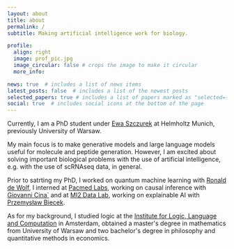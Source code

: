 ```yaml
---
layout: about
title: about
permalink: /
subtitle: Making artificial intelligence work for biology. 

profile:
  align: right
  image: prof_pic.jpg
  image_circular: false # crops the image to make it circular
  more_info:

news: true  # includes a list of news items
latest_posts: false  # includes a list of the newest posts
selected_papers: true # includes a list of papers marked as "selected={true}"
social: true  # includes social icons at the bottom of the page
---
```


Currently, I am a PhD student under [Ewa Szczurek](https://www.helmholtz-munich.de/en/aih/pi/ewa-szczurek) at Helmholtz Munich, previously University of Warsaw. 

My main focus is to make generative models and large language models useful for molecule and peptide generation. However, I am excited about solving important biological problems with the use of artificial intelligence, e.g. with the use of scRNAseq data, in general.  

Prior to satrting my PhD, I worked on quantum machine learning with [Ronald de Wolf](https://homepages.cwi.nl/~rdewolf/), I interned at [Pacmed Labs](https://pacmed.ai/pacmed-labs/), working on causal inference with [Giovanni Cina`](https://sites.google.com/site/homepagegcina/) and at [MI2 Data Lab](https://www.mi2.ai/), working on explainable AI with [Przemysław Biecek](https://pbiecek.github.io/).

As for my background, I studied logic at the [Institute for Logic, Language and Computation](https://www.illc.uva.nl/) in Amsterdam, obtained a master's degree in mathematics from University of Warsaw and two bachelor's degree in philosophy and quantitative methods in economics. 


